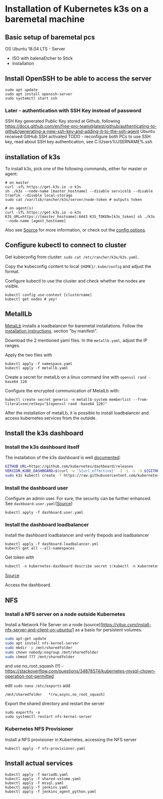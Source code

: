 # Installation of Kubernetes k3s on a baremetal machine

## Basic setup of baremetal pcs

OS Ubuntu 18.04 LTS - Server
- ISO with balenaEtcher to Stick
- Installation

## Install OpenSSH to be able to access the server

```
sudo apt update
sudo apt install openssh-server
sudo systemctl start ssh
```

### Later - authentication with SSH Key instead of password

SSH Key generated
Public Key stored at Github, following https://docs.github.com/en/free-pro-team@latest/github/authenticating-to-github/generating-a-new-ssh-key-and-adding-it-to-the-ssh-agent
Ubuntu received GitHub 
SSH activated
TODO - reconfigure both PCs to use SSH key, read about SSH key authentication, see C:\Users\%USERNAME%\.ssh


## installation of k3s

To install k3s, pick one of the following commands, either for master or agent:

```
# on master
curl -sfL https://get.k3s.io -o k3s
sh ./k3s --node-name [master_hostname] --disable servicelb --disable traefik --disable local-storage
sudo cat /var/lib/rancher/k3s/server/node-token # outputs token

# on agent(s)
curl -sfL https://get.k3s.io -o k3s
K3S_URL=https://[master_hostname]:6443 K3S_TOKEN=[k3s_token] sh ./k3s --node-name [agent_hostname]
```

Also see [Source](https://rancher.com/docs/k3s/latest/en/installation/install-options/server-config/) for more information, or check out the [config options](https://rancher.com/docs/k3s/latest/en/installation/install-options/agent-config/).


## Configure kubectl to connect to cluster

Get kubeconfig from cluster: `sudo cat /etc/rancher/k3s/k3s.yaml`.

Copy the kubeconfig content to local `{HOME}/.kube/config` and adjust the format.

Configure kubectl to use the cluster and check whether the nodes are visible.
```
kubectl config use-context [clustername]
kubectl get nodes # yey!
```


## MetallLb

[MetalLb](https://metallb.universe.tf/) installs a loadbalancer for baremetal installations.
Follow the [installation instructions](https://metallb.universe.tf/installation/), section "by manifest".

Download the 2 mentioned yaml files. In the `metallb.yaml`, adjust the IP ranges.

Apply the two files with
```
kubectl apply -f namespace.yaml
kubectl apply -f metallb.yaml
```

Create a secret for metalLb on a linux command line with `openssl rand -base64 128`

Configure the encrypted communication of MetalLb with:
```
kubectl create secret generic -n metallb-system memberlist --from-literal=secretkey="$(openssl rand -base64 128)"
```

After the installation of metalLb, it is possible to install loadbalancer and access kubernetes services from the outside.


## Install the k3s dashboard

### Install the k3s dashboard itself
The installation of the k3s dashboard is well [documented](https://rancher.com/docs/k3s/latest/en/installation/kube-dashboard/):

```bash
GITHUB_URL=https://github.com/kubernetes/dashboard/releases
VERSION_KUBE_DASHBOARD=$(curl -w '%{url_effective}' -I -L -s -S ${GITHUB_URL}/latest -o /dev/null | sed -e 's|.*/||')
sudo k3s kubectl create -f https://raw.githubusercontent.com/kubernetes/dashboard/${VERSION_KUBE_DASHBOARD}/aio/deploy/recommended.yaml
```

### Install the dashboard user

Configure an admin user. For sure, the security can be further enhanced.
See `dashboard.user.yaml`([Source](https://github.com/kubernetes/dashboard/blob/master/docs/user/access-control/creating-sample-user.md))

```
kubectl apply -f dashboard.user.yaml
```

### Install the dashboard loadbalancer

Install the dashboard loadbalancer and verify thepods and loadbalancer
```
kubectl apply -f dashboard-loadbalancer.yml
kubectl get all --all-namespaces
```

Get token with

```powershell
kubectl -n kubernetes-dashboard describe secret $(kubectl -n kubernetes-dashboard get secret | sls admin-user | ForEach-Object { $_ -Split '\s+' } | Select -First 1)
```
[Source](https://github.com/kubernetes/dashboard/blob/master/docs/user/access-control/creating-sample-user.md)

Access the dashboard. 

## NFS

### Install a NFS server on a node outside Kubernetes

Install a Network File Server on a node (source)[https://vitux.com/install-nfs-server-and-client-on-ubuntu/] as a basis for persistent volumes.

```bash
sudo apt-get update
sudo apt install nfs-kernel-server
sudo mkdir -p /mnt/sharedfolder
sudo chown nobody:nogroup /mnt/sharedfolder
sudo chmod 777 /mnt/sharedfolder
```

and use no_root_squash (!!) - https://stackoverflow.com/questions/34878574/kubernetes-mysql-chown-operation-not-permitted

edit 
`sudo nano /etc/exports`
add 
```
/mnt/sharedfolder   *(rw,async,no_root_squash)
```

Export the shared directory and restart the server
```
sudo exportfs -a
sudo systemctl restart nfs-kernel-server
```


### Kubernetes NFS Provisioner

Install a NFS provisioner in Kubernetes, accessing the NFS server
```
kubectl apply -f nfs-provisioner.yaml
```

## Install actual services

```
kubectl apply -f mariadb.yaml
kubectl apply -f shared-volume.yaml
kubectl apply -f mssql.yaml
kubectl apply -f jenkins.yaml
kubectl apply -f jenkins_agent_python.yaml
```
